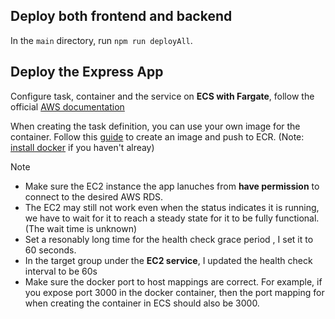 ## Deploy both frontend and backend

In the `main` directory, run `npm run deployAll`.

## Deploy the Express App

Configure task, container and the service on **ECS with Fargate**, follow the official [AWS documentation](https://docs.aws.amazon.com/AmazonECS/latest/developerguide/getting-started-fargate.html)

When creating the task definition, you can use your own image for the container. Follow this [guide](https://docs.aws.amazon.com/AmazonECS/latest/developerguide/docker-basics.html) to create an image and push to ECR. (Note: [install docker]((https://docs.docker.com/get-docker/)) if you haven't alreay)


Note

- Make sure the EC2 instance the app lanuches from **have permission** to connect to the desired AWS RDS.
- The EC2 may still not work even when the status indicates it is running, we have to wait for it to reach a steady state for it to be fully functional. (The wait time is unknown)
- Set a resonably long time for the health check grace period , I set it to 60 seconds.
- In the target group under the **EC2 service**, I updated the health check interval to be 60s
- Make sure the docker port to host mappings are correct. For example, if you expose port 3000 in the docker container, then the port mapping for when creating the container in ECS should also be 3000.
